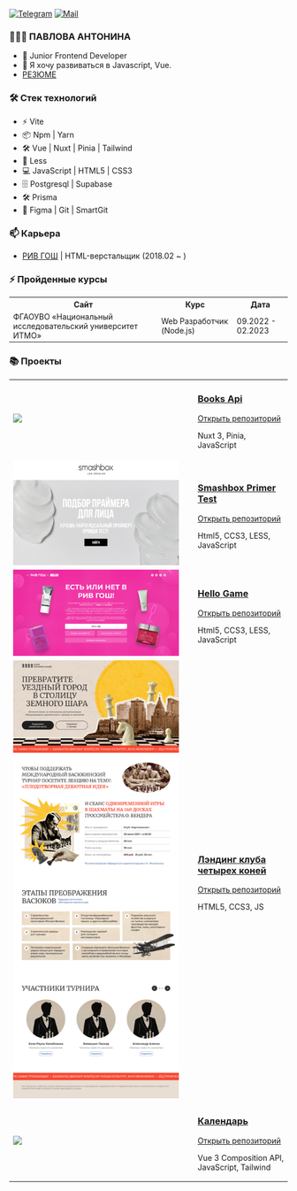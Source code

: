[![Telegram](http://img.shields.io/badge/-Telegram-2CA5E0?style=for-the-badge&logo=telegram&link=https://t.me/tonya_front)](https://t.me/tonya_front)
[![Mail](https://img.shields.io/badge/-Mail-d14836?style=for-the-badge&logo=Gmail&logoColor=white&link=mailto:tonpavlo@mail.ru)](mailto:tonpavlo@mail.ru)


### 👨🏻‍💻 ПАВЛОВА АНТОНИНА

- 👩 Junior Frontend Developer
- 🌱 Я хочу развиваться в Javascript, Vue.
- [ РЕЗЮМЕ ](https://hh.ru/resume/aa0c2eaaff0b58565e0039ed1f6b50384f4a70)


### 🛠 Стек технологий

- ⚡️ Vite 
- 📦 Npm | Yarn 
- 🛠️ Vue | Nuxt | Pinia | Tailwind 
- 🎨 Less 
- 💻 JavaScript | HTML5 | CSS3 
- 🗄️ Postgresql | Supabase 
- 🛠️ Prisma 
- 🎨 Figma | Git | SmartGit 

### 📫 Карьера

- [РИВ ГОШ](https://rivegauche.ru/) | HTML-верстальщик (2018.02 ~ )

### ⚡ Пройденные курсы

<table>
    <tr>
        <th>Сайт</th>
        <th>Курс</th>
        <th>Дата</th>
    </tr>
    <tr>
        <td>ФГАОУВО «Национальный исследовательский университет ИТМО»</td>
        <td>Web Разработчик (Node.js)</td>
        <td>09.2022 - 02.2023</td>
    </tr>
</table>

### 📚 Проекты

<table>
    <tr>
        <td width='320px'>
            <img src='https://github.com/tonyap92/books-api/assets/114396404/e4e30b9d-bab0-4dc2-890c-546b065cadb4'
                width='300px'>
        </td>
        <td>
            <h3>
                <a href='https://books-api-jet.vercel.app' target="_blank" title='Просмотр демо-версии'>Books Api</a>
            </h3>
            <p><a href='https://github.com/tonyap92/books-api' target="_blank" title='Открыть репозиторий'>Открыть
                    репозиторий</a></p>
            <p>Nuxt 3, Pinia, JavaScript</p>
        </td>
    </tr>
    <tr>
        <td width='320px'>
            <a href="https://github.com/tonyap92/Smashbox-Primer-Test/assets/114396404/f70b4429-36db-4be6-a7b2-dbea8db15bf7"
                target="_blank">
                <img src='https://github.com/tonyap92/Smashbox-Primer-Test/blob/master/preview/SBX_Primers_LP_RG_Page1.jpg?raw=true'
                    width='300px'>
            </a>
        </td>
        <td>
            <h3><a href='https://smashbox-primer-test.vercel.app/' target="_blank" title='Просмотр демо-версии'>Smashbox
                    Primer Test
                </a>
            </h3>
            <p><a href='https://github.com/tonyap92/Smashbox-Primer-Test' target="_blank"
                    title='Открыть репозиторий'>Открыть
                    репозиторий</a></p>
            <p>Html5, CCS3, LESS, JavaScript</p>
        </td>
    </tr>
    <tr>
        <td width='320px'>
            <a href="https://github.com/tonyap92/game-hello/assets/114396404/a5c09713-d8fd-4ba0-9f20-59e69bcaf53e"
                target="_blank">
                <img src='https://github.com/tonyap92/game-hello/blob/master/preview/%D0%9D%D0%90%D0%A7%D0%90%D0%9B%D0%AC%D0%9D%D0%90%D0%AF%20%D0%A1%D0%A2%D0%A0%D0%90%D0%9D%D0%98%D0%A6%D0%90.png?raw=true'
                    width='300px'>
            </a>
        </td>
        <td>
            <h3><a href='https://game-hello.vercel.app/' target="_blank" title='Просмотр демо-версии'>Hello Game
                </a>
            </h3>
            <p><a href='https://github.com/tonyap92/game-hello' target="_blank" title='Открыть репозиторий'>Открыть
                    репозиторий</a></p>
            <p>Html5, CCS3, LESS, JavaScript</p>
        </td>
    </tr>
    <tr>
        <td width='320px'>
            <a href="https://github.com/tonyap92/Yandex-Crowd-Project/assets/114396404/98a52e18-ee5f-435d-bf4f-4f6d4d21fc3a"
                target="_blank">
                <img src='https://github.com/tonyap92/Yandex-Crowd-Project/blob/main/preview/1366%20desktop.png?raw=true'
                    width='300px'>
            </a>
        </td>
        <td>
            <h3><a href='https://yandex-crowd-project-roan.vercel.app/' target="_blank"
                    title='Просмотр демо-версии'>Лэндинг клуба четырех коней</a>
            </h3>
            <p><a href='https://github.com/tonyap92/Yandex-Crowd-Project' target="_blank"
                    title='Открыть репозиторий'>Открыть
                    репозиторий</a></p>
            <p>HTML5, CCS3, JS</p>
        </td>
    </tr>
    <tr>
        <td width='320px'>
            <img src='https://github.com/tonyap92/calendar/assets/114396404/128ff6a2-da0b-4bba-8a33-554eac652109'
                width='300px'>
        </td>
        <td>
            <h3><a href='https://calendar-tonyap92.vercel.app/' target="_blank"
                    title='Просмотр демо-версии'>Календарь</a>
            </h3>
            <p><a href='https://github.com/tonyap92/calendar' target="_blank" title='Открыть репозиторий'>Открыть
                    репозиторий</a></p>
            <p>Vue 3 Сomposition API, JavaScript, Tailwind</p>
        </td>
    </tr>
</table>

